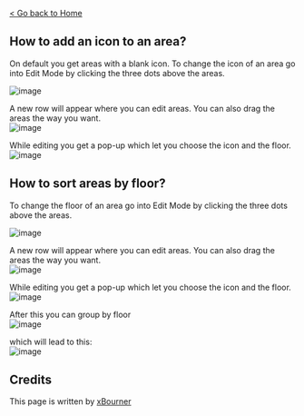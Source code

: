 [< Go back to Home](../index.md)


## How to add an icon to an area?

On default you get areas with a blank icon. 
To change the icon of an area go into Edit Mode by clicking the three dots above the areas.

![image](https://user-images.githubusercontent.com/64064679/162938511-d9c02d97-ff84-41a8-a7d7-10a8d4c3d1a3.png)

A new row will appear where you can edit areas. You can also drag the areas the way you want.
<br>![image](https://user-images.githubusercontent.com/64064679/162938642-8d77fbbb-46c5-44f6-8179-9bec5528ff05.png)

While editing you get a pop-up which let you choose the icon and the floor.
<br>![image](https://user-images.githubusercontent.com/64064679/162938774-451ceb87-7d4b-4dc3-8c9d-c63a39ab91ff.png)

## How to sort areas by floor?

 
To change the floor of an area go into Edit Mode by clicking the three dots above the areas.

![image](https://user-images.githubusercontent.com/64064679/162938511-d9c02d97-ff84-41a8-a7d7-10a8d4c3d1a3.png)

A new row will appear where you can edit areas. You can also drag the areas the way you want.
<br>![image](https://user-images.githubusercontent.com/64064679/162938642-8d77fbbb-46c5-44f6-8179-9bec5528ff05.png)

While editing you get a pop-up which let you choose the icon and the floor.
<br>![image](https://user-images.githubusercontent.com/64064679/162938774-451ceb87-7d4b-4dc3-8c9d-c63a39ab91ff.png)

After this you can group by floor 
<br> ![image](https://user-images.githubusercontent.com/64064679/162940083-50f93c09-0b7c-43ed-81c7-c6ee2f9f4510.png)

which will lead to this:
<br>![image](https://user-images.githubusercontent.com/64064679/162940150-ac91eba9-7db3-4a18-88e4-1f09740150b7.png)


## Credits

This page is written by [xBourner](https://github.com/xbourner)
